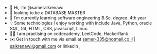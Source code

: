 - 👋 Hi, I’m @sameralkrenawi
- 👀 looking to be a DATABASE MASTER 
- 🌱 I’m currently learning software engineering B.Sc. degree ,4th year
- 💡  Some technologies I enjoy working with include Java, Python, oracle SQL, Git, HTML, CSS, javascript, Linux.
- 👨‍💻  I am practising on codecademy, LeetCode, HackerRank
- ✉️  Get in touch with me via email at  samer-335@hotmail.co.il  | salkrenawi@gmail.com  or linkedin ; 
